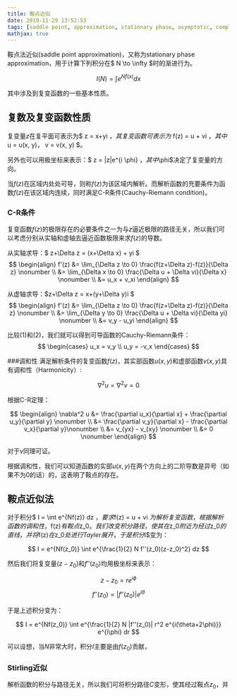 ```yaml
---
title: 鞍点近似
date: 2019-11-29 13:52:53
tags: [saddle point, approximation, stationary phase, asymptotic, complex analysis]
mathjax: true
---
```


鞍点法近似(saddle point approximation)，又称为stationary phase approximation，用于计算下列积分在$ N \to \infty $时的渐进行为。

$$ I(N) = \int e^{Nf(x)} dx $$

其中涉及到复变函数的一些基本性质。

## 复数及复变函数性质

复变量$z$在复平面可表示为$ z = x+yi $，其复变函数可表示为$ f(z) = u + vi $，其中$ u = u(x, y)， v = v(x, y) $。

另外也可以用极坐标来表示：$ z = |z|e^{i \phi} $，其中$\phi$决定了复变量的方向。

当$f(z)$在区域内处处可导，则称$f(z)$为该区域内解析。而解析函数的充要条件为函数$f(z)$在该区域内连续，同时满足C-R条件(Cauchy-Riemann condition)。

### C-R条件

复变函数$f(z)$的极限存在的必要条件之一为与$z$逼近极限的路径无关，所以我们可以考虑分别从实轴和虚轴去逼近函数极限来求$f(z)$的导数。

从实轴求导：$ z+\Delta z = (x+\Delta x) + yi $
$$
\begin{align}
f'(z) &= \lim_{\Delta z \to 0} \frac{f(z+\Delta z)-f(z)}{\Delta z} \nonumber \\
&= \lim_{\Delta x \to 0} \frac{\Delta u + \Delta vi}{\Delta x} \nonumber \\
&= u_x + v_xi
\end{align}
$$

从虚轴求导：$z+\Delta z = x+(y+\Delta y)i $
$$
\begin{align}
f'(z) &= \lim_{\Delta z \to 0} \frac{f(z+\Delta z)-f(z)}{\Delta z} \nonumber \\
&= \lim_{\Delta y \to 0} \frac{\Delta u + \Delta vi}{\Delta yi} \nonumber \\
&= v_y - u_yi
\end{align}
$$

比较$(1)$和$(2)$，我们就可以得到可导函数的Cauchy-Riemann条件：
$$
\begin{cases}
u_x = v_y \\
u_y = -v_x
\end{cases}
$$

###调和性
满足解析条件的复变函数$f(z)$，其实部函数$u(x, y)$和虚部函数$v(x, y)$具有调和性（Harmonicity）:

$$ \nabla^2 u = \nabla^2 v = 0 $$

根据C-R定理：

$$
\begin{align}
\nabla^2 u &= \frac{\partial u_x}{\partial x} + \frac{\partial u_y}{\partial y} \nonumber \\
&= \frac{\partial v_y}{\partial x} - \frac{\partial v_x}{\partial y}\nonumber \\
&= v_{yx} - v_{xy} \nonumber \\
&= 0 \nonumber
\end{align}
$$

对于$v$同理可证。

根据调和性，我们可以知道函数的实部$u(x,y)$在两个方向上的二阶导数是异号（如果不为0的话）的，这表明了鞍点的存在。

## 鞍点近似法

对于积分$ I = \int e^{Nf(z)} dz $，要求$f(z) = u + vi $为解析复变函数，根据解析函数的调和性，$f(z)$有鞍点$z_0$。我们改变积分路径，使其在$z_0$附近为经过$z_0$的直线，并将$f(z)$在$z_0$处进行Tayler展开，于是积分$I$变为：

$$ I = e^{Nf(z_0)} \int e^{\frac{1}{2} N f''(z_0)(z-z_0)^2} dz $$

然后我们将复变量$(z-z_0)$和$f''(z_0)$均用极坐标来表示：

$$ z-z_0 = re^{i\phi} $$
$$ f''(z_0) =  |f''(z_0)|e^{i\theta} $$

于是上述积分变为：

$$ I = e^{Nf(z_0)} \int e^{\frac{1}{2} N |f''(z_0)| r^2 e^{i(\theta+2\phi)}} e^{i\phi} dr $$

可以设想，当$N$非常大时，积分$I$主要是由$f(z_0)$贡献，

### Stirling近似

解析函数的积分与路径无关，所以我们可将积分路径$C$变形，使其经过鞍点$z_0$，并
